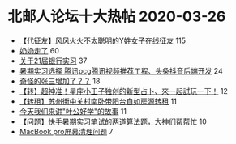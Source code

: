 # 北邮人论坛十大热帖 2020-03-26

- [【代征友】风风火火不太聪明的Y姓女子在线征友](https://bbs.byr.cn/article/Friends/1955888) 115
- [奶奶走了](https://bbs.byr.cn/article/Feeling/3141908) 60
- [关于21届银行实习](https://bbs.byr.cn/article/Job/2081640) 37
- [暑期实习选择 腾讯pcg腾讯视频推荐工程、头条抖音后端开发](https://bbs.byr.cn/article/WorkLife/1142264) 24
- [奇怪的张三增加了？？](https://bbs.byr.cn/article/Talking/6188458) 18
- [【转】超神准！星座小王子独创的新型占卜、來一起試玩一下！](https://bbs.byr.cn/article/Constellations/326533) 12
- [【转租】苏州街中关村南卧带阳台自如房源转租](https://bbs.byr.cn/article/Home/122967) 11
- [今天我们来讲"叶公好学"的故事](https://bbs.byr.cn/article/Joke/729425) 11
- [【问题】快手暑期实习笔试的两道算法题，大神们帮帮忙](https://bbs.byr.cn/article/ACM_ICPC/98873) 10
- [MacBook pro屏幕清理问题](https://bbs.byr.cn/article/Notebook/181487) 7


